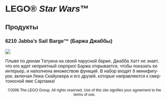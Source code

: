 <div lang="ru-RU" style="font-family: Helvetica, sans-serif;">
<h1>LEGO® <i>Star Wars</i>™</h1>
<h2>Продукты</h2>
<h3>
<span class="product_number">6210</span>
<span class="title">Jabba’s Sail Barge™ (Баржа Джаббы)</span>
</h3>
<img src="https://www.lego.com/cdn/product-assets/product.img.pri/6210_prod.jpg" type="image/jpeg">
<p class="description">Плывя по дюнам Татуина на своей парусной барже, Джабба Хатт не знает, что его ждет неприятный сюрприз! Баржа открывается, чтобы показать ее интерьер, и наполнена множеством функций. В набор входят 8 минифигурок, включая Люка Скайуокера и его друзей, которые направляются к смертоносной яме Сарлакка!</p>
<p class="footer" style="font-size: 12px; text-align: center;">©2006 The LEGO Group. All rights reserved. Use of this site signifies your agreement to the terms of use.</p>
</div>
